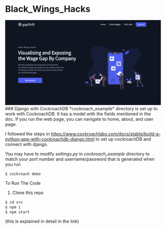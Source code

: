 # Black_Wings_Hacks

<img src="./images/GapShift_01.png">
### Django with CockroachDB
*cockroach_example* directory is set up to work with CockroachDB.
It has a model with the fields mentioned in the doc.
If you run the web page, you can navigate to home, about, and user page.

I followed the steps in https://www.cockroachlabs.com/docs/stable/build-a-python-app-with-cockroachdb-django.html to set up cockroachDB and connect with django.

You may have to modify _settings.py_ in _cockroach_example_ directory to match your port number and username/password that is generated when you run

```
$ cockroach demo
```

To Run The Code

1. Clone this repo

```
$ cd src
$ npm i
$ npm start

```

(this is explained in detail in the link)
